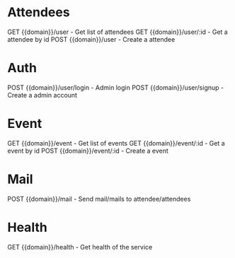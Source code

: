 # Attendees

GET	{{domain}}/user	-	Get list of attendees
GET	{{domain}}/user/:id	-	Get a attendee by id
POST	{{domain}}/user	-	Create a attendee

# Auth

POST	{{domain}}/user/login	-	Admin login
POST	{{domain}}/user/signup	-	Create a admin account

# Event

GET	{{domain}}/event	-	Get list of events
GET	{{domain}}/event/:id	-	Get a event by id
POST	{{domain}}/event/:id	-	Create a event

# Mail

POST {{domain}}/mail	-	Send mail/mails to attendee/attendees

# Health

GET	{{domain}}/health	-	Get health of the service
